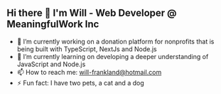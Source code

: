 ## Hi there 👋 I'm Will - Web Developer @ MeaningfulWork Inc


- 🔭 I’m currently working on a donation platform for nonprofits that is being built with TypeScript, NextJs and Node.js
- 🌱 I’m currently learning on developing a deeper understanding of JavaScript and Node.js
- 📫 How to reach me: will-frankland@hotmail.com
- ⚡ Fun fact: I have two pets, a cat and a dog
